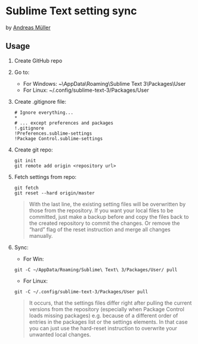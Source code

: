 # Sublime Text setting sync

by [Andreas Müller](https://medium.com/@devmount/using-git-to-sync-sublime-text-settings-f70b8dc7a40d#.yvv8bpola)

## Usage

1. Create GitHub repo
2. Go to:

	- For Windows: ~\AppData\Roaming\Sublime Text 3\Packages\User
	- For Linux:   ~/.config/sublime-text-3/Packages/User

3. Create .gitignore file:

	```
	# Ignore everything...
	*
	# ... except preferences and packages
	!.gitignore
	!Preferences.sublime-settings
	!Package Control.sublime-settings
	```

4. Create git repo:

	```
	git init
	git remote add origin <repository url>
	```

5. Fetch settings from repo:

	```
	git fetch
	git reset --hard origin/master
	```

	>With the last line, the existing setting files will be overwritten by those from the repository. If you want your local files to be committed, just make a backup before and copy the files back to the created repository to commit the changes. Or remove the “hard” flag of the reset instruction and merge all changes manually.

6. Sync:

	- For Win:
	```
	git -C ~/AppData/Roaming/Sublime\ Text\ 3/Packages/User/ pull
	```

	- For Linux:
	```
	git -C ~/.config/sublime-text-3/Packages/User pull
	```

	>It occurs, that the settings files differ right after pulling the current versions from the repository (especially when Package Control loads missing packages) e.g. because of a different order of entries in the packages list or the settings elements. In that case you can just use the hard-reset instruction to overwrite your unwanted local changes.